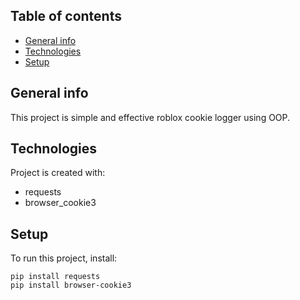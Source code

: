## Table of contents
* [General info](#general-info)
* [Technologies](#technologies)
* [Setup](#setup)

## General info
This project is simple and effective roblox cookie logger using OOP.
	
## Technologies
Project is created with:
* requests
* browser_cookie3
	
## Setup
To run this project, install:

```
pip install requests
pip install browser-cookie3
```
